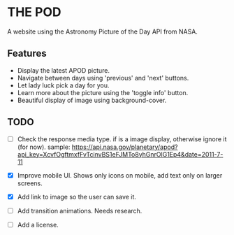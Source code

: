 # THE POD

A website using the Astronomy Picture of the Day API from NASA.

## Features

 - Display the latest APOD picture.
 - Navigate between days using 'previous' and 'next' buttons.
 - Let lady luck pick a day for you.
 - Learn more about the picture using the 'toggle info' button.
 - Beautiful display of image using background-cover.

## TODO

- [ ] Check the response media type. if is a image display, otherwise ignore
it (for now). sample: https://api.nasa.gov/planetary/apod?api_key=XcvfOgftmxfFvTcinvBS1eFJMTo8yhGnrOlG1Ep4&date=2011-7-11

- [x] Improve mobile UI. Shows only icons on mobile, add text only on larger screens.
- [x] Add link to image so the user can save it.
- [ ] Add transition animations. Needs research.
- [ ] Add a license.
